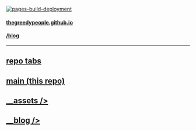 [![pages-build-deployment](https://github.com/thegreedypeople/thegreedypeople.github.io/actions/workflows/pages/pages-build-deployment/badge.svg)](https://github.com/thegreedypeople/thegreedypeople.github.io/actions/workflows/pages/pages-build-deployment)

#### [thegreedypeople.github.io](https://thegreedypeople.github.io)
#### [/blog](https://thegreedypeople.github.io/blog)

------
## [repo tabs](https://github.com/thegreedypeople?tab=repositories)
## [main (this repo)](https://github.com/thegreedypeople/thegreedypeople.github.io)
## [ __assets />](https://github.com/thegreedypeople/assets)
## [ __blog />](https://github.com/thegreedypeople/blog)
